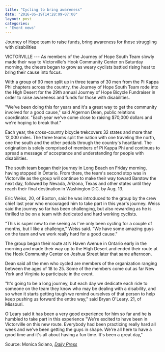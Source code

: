 ```yaml
---
title: "Cycling to bring awareness"
date: "2016-06-19T14:28:09-07:00"
layout: post
categories:
- 'Event news'
---
```


Journey of Hope team to raise funds, bring awareness for those struggling with disabilities

VICTORVILLE --- As members of the Journey of Hope South Team slowly made their way to Victorville's Hook Community Center on Saturday morning, the cheers began to grow as weary cyclists battled rising heat to bring their cause into focus.

With a group of 90 men split up in three teams of 30 men from the Pi Kappa Phi chapters across the country, the Journey of Hope South Team rode into the High Desert for the 29th annual Journey of Hope Bicycle Fundraiser in order to raise awareness and funds for those with disabilities.

"We've been doing this for years and it's a great way to get the community involved for a good cause," said Algernon Dean, public relations coordinator. "Each year we've come close to raising $70,000 dollars and we're hoping to break that."

Each year, the cross-country bicycle trekcovers 32 states and more than 12,000 miles. The three teams split the nation with one traveling the north, one the south and the other pedals through the country's heartland. The origination is solely comprised of members of Pi Kappa Phi and continues to spread a message of acceptance and understanding for people with disabilities.

The south team began their journey in Long Beach on Friday morning, having stopped in Ontario. From there, the team's second stop was in Victorville as the group will continue to make their way toward Barstow the next day, followed by Nevada, Arizona, Texas and other states until they reach their final destination in Washington D.C. by Aug. 13.

Eric Weiss, 20, of Boston, said he was introduced to the group by the crew chief last year who encouraged him to take part in this year's journey. Weiss said the journey so far has been challenging, but also rewarding as he is thrilled to be on a team with dedicated and hard working cyclists.

"This is super new to me seeing as I've only been cycling for a couple of months, but I like a challenge," Weiss said. "We have some amazing guys on the team and we work really hard for a good cause."

The group began their route at N Haven Avenue in Ontario early in the morning and made their way up to the High Desert and ended their route at the Hook Community Center on Joshua Street later that same afternoon.

Dean said all the men who cycled are members of the organization ranging between the ages of 18 to 25. Some of the members come out as far New York and Virginia to participate in the event.

"It's going to be a long journey, but each day we dedicate each ride to someone on the team they know who may be dealing with a disability, and so when it starts getting tough we remind ourselves of that person to help keep pushing us forward the entire way," said Bryan O'Leary. 21, of Missouri.

O'Leary said it has been a very good experience for him so far and he is humbled to take part in this experience "We're excited to have been in Victorville on this new route. Everybody had been practicing really hard all week and we've been getting the guys in shape. We're all here to have a good time and it's all about having a fun time. It's been a great day,"

Source: Monica Solano, [*Daily Press*](https://www.vvdailypress.com)